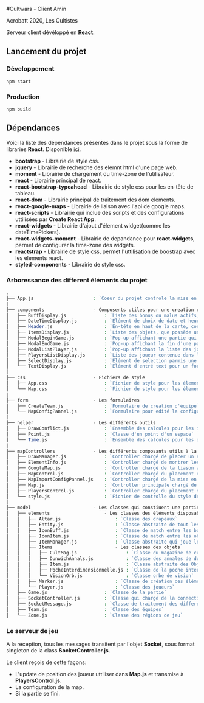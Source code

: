 #Cultwars - Client Amin

Acrobatt 2020, Les Cultistes

Serveur client dévéloppé en [**React**](https://reactjs.org/). 

## Lancement du projet

### Développement
``` npm start ```

### Production
``` npm build ```


## Dépendances

Voici la liste des dépendances présentes dans le projet sous la forme de libraries **React**. Disponible [ici](https://www.npmjs.com/).

- **bootstrap**                 - Librairie de style css.
- **jquery**                    - Librairie de recherche des elemnt html d'une page web.
- **moment**                    - Librairie de chargement du time-zone de l'utilisateur.
- **react**                     - Librairie principal de react.
- **react-bootstrap-typeahead** - Librairie de style css pour les en-tête de tableau.
- **react-dom**                 - Librairie principal de traitement des dom elements.
- **react-google-maps**         - Librairie de liaison avec l'api de google maps.
- **react-scripts**             - Librairie qui inclue des scripts et des configurations uttilisées par **Create React App**.
- **react-widgets**             - Librairie d'ajout d'élement widget(comme les dateTimePickers).
- **react-widgets-moment**      - Librairie de depandance pour **react-widgets**, permet de configurer la time-zone des widgets.
- **reactstrap**                - Librairie de style css, permet l'uttilisation de boostrap avec les élements react.
- **styled-components**         - Librairie de style css.

### Arboressance des different éléments du projet

```php
.
├── App.js                      : `Coeur du projet controle la mise en place d'une partie, et son lancement si le serveur de jeu en contient deja une`
|
├── components                  - Composents utiles pour une creation rapide de la map
│   ├── BuffDisplay.js              : `Liste des bonus ou malus actifs, appartenant un joueur, sous la forme d'une liste html`
│   ├── DateTimeDisplay.js          : `Elément de choix de date et heure pour un formulaire html`
│   ├── Header.js                   : `En-tête en haut de la carte, contient des boutons`
│   ├── ItemsDisplay.js             : `Liste des objets, que possède un joueur, sous la forme d'une liste html`
│   ├── ModalBeginGame.js           : `Pop-up affichant une partie qui n\'as pas encore commencée,elle contient la liste des joueurs qui attendent le début de la partie`  
│   ├── ModalEndGame.js             : `Pop-up affichant la fin d'une partie, elle contient le classement des équipes`
│   ├── ModalListPlayer.js          : `Pop-up affichant la liste des joueurs connectés`
│   ├── PlayersListDisplay.js       : `Liste des joueur contenue dans la partie courante, sous la forme d'une liste html`
│   ├── SelectDisplay.js            : `Elément de selection parmis une liste d'élements pour un formulaire html`
│   └── TextDisplay.js              : `Elément d'entré text pour un formulaire html`
|
├── css                         - Fichiers de style
│   ├── App.css                     : `Fichier de style pour les élements de formulaire`
│   └── Map.css                     : `Fichier de style pour les élements contenue par la carte`
|
├── form                        - Les formulaires
│   ├── CreateTeam.js               : `Formulaire de creation d'équipe`
│   └── MapConfigPannel.js          : `Formulaire pour edité la configuration de la partie aprés injéction de la configuration JSON`
|
├── helper                      - Les différents outils
│   ├── DrawConflict.js             : `Ensemble des calcules pour les intéractions entre les éléments sur la carte`
│   ├── Point.js                    : `Classe d'un point d'un espace`
│   └── Time.js                     : `Ensemble des calcules pour les dates`
|
├── mapControllers              - Les différents composants utils à la gestion de la carte Google-Maps
│   ├── DrawManager.js              : `Controller chargé de placer un éléments sur la carte`
│   ├── ElementInfo.js              : `Controller chargé de montrer les bulle d'infos`
│   ├── GoogleMap.js                : `Controller chargé de la liason avec Google-Maps`
│   ├── MapControl.js               : `Controller chargé du placement et de la mise à jour des éléments sur la carte`
│   ├── MapImportConfigPannel.js    : `Controller chargé de la mise en ligne d'une nouvelle configuration JSON`
│   ├── Map.js                      : `Controller principale chargé de la création de la carte et de l'interaction entre les informations du serveur de jeux et des éléments de la carte. `
│   ├── PlayersControl.js           : `Controller chargé du placement des joeurs sur la carte`
│   └── style.js                    : `Fichier de controlle du style de la carte Google-Maps`
|
├── model                       - Les classes qui constiuent une partie
│   ├── elements                    - Les classes des éléments disposables sur la carte
│   │   ├── Altar.js                    : `Classe des drapeaux`
│   │   ├── Entity.js                   : `Classe abstraite de tout les élements disposables sur la carte`
│   │   ├── IconBuff.js                 : `Classe de match entre les bonus et les malus d'un joueur et leur images`
│   │   ├── IconItem.js                 : `Classe de match entre les objets et leur images`
│   │   ├── ItemManager.js              : `Classe abstraite qui joue le rôle de constructeur des objets`
│   │   ├── Items                       - Les classes des objets
│   │   │   ├── CultMag.js                  : `Classe du magazine de culte`
│   │   │   ├── DunwichAnnals.js            : `Classe des annales de dunwichs`
│   │   │   ├── Item.js                     : `Classe abstraite des Objects`
│   │   │   ├── PocheInterdimensionnelle.js : `Classe de la poche interdimenssionnelle`
│   │   │   └── VisionOrb.js                : `Classe orbe de vision`
│   │   ├── Marker.js                   : `Classe de création des éléments visuèlement parlant sur la carte`
│   │   └── Player.js                   : `Classe des joueurs`
│   ├── Game.js                     : `Classe de la partie`
│   ├── SocketController.js         : `Classe qui chargé de la connection avec le serveur de jeu `
│   ├── SocketMessage.js            : `Classe de traitement des differents types messages reçus et envoyés au serveur de jeu `
│   ├── Team.js                     : `Classe des équipes`
│   └── Zone.js                     : `Classe des régions de jeu`
```

### Le serveur de jeu

A la réception, tous les messages transitent par l'objet **Socket**, sous format singleton de la class **SocketController.js**.

Le client reçois de cette façons:
- L'update de position des joueur uttiliser dans **Map.js** et transmise à **PlayersControl.js**.
- La configuration de la map.
- Si la partie se fini.
